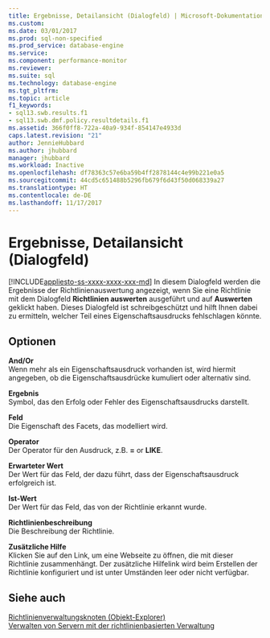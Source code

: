 ```yaml
---
title: Ergebnisse, Detailansicht (Dialogfeld) | Microsoft-Dokumentation
ms.custom: 
ms.date: 03/01/2017
ms.prod: sql-non-specified
ms.prod_service: database-engine
ms.service: 
ms.component: performance-monitor
ms.reviewer: 
ms.suite: sql
ms.technology: database-engine
ms.tgt_pltfrm: 
ms.topic: article
f1_keywords:
- sql13.swb.results.f1
- sql13.swb.dmf.policy.resultdetails.f1
ms.assetid: 366f0ff8-722a-40a9-934f-854147e4933d
caps.latest.revision: "21"
author: JennieHubbard
ms.author: jhubbard
manager: jhubbard
ms.workload: Inactive
ms.openlocfilehash: df78363c57e6ba59b4ff2878144c4e99b221e0a5
ms.sourcegitcommit: 44cd5c651488b5296fb679f6d43f50d068339a27
ms.translationtype: HT
ms.contentlocale: de-DE
ms.lasthandoff: 11/17/2017
---
```

# <a name="results-detailed-view-dialog-box"></a>Ergebnisse, Detailansicht (Dialogfeld)
[!INCLUDE[appliesto-ss-xxxx-xxxx-xxx-md](../../includes/appliesto-ss-xxxx-xxxx-xxx-md.md)] In diesem Dialogfeld werden die Ergebnisse der Richtlinienauswertung angezeigt, wenn Sie eine Richtlinie mit dem Dialogfeld **Richtlinien auswerten** ausgeführt und auf **Auswerten** geklickt haben. Dieses Dialogfeld ist schreibgeschützt und hilft Ihnen dabei zu ermitteln, welcher Teil eines Eigenschaftsausdrucks fehlschlagen könnte.  
  
## <a name="options"></a>Optionen  
 **And/Or**  
 Wenn mehr als ein Eigenschaftsausdruck vorhanden ist, wird hiermit angegeben, ob die Eigenschaftsausdrücke kumuliert oder alternativ sind.  
  
 **Ergebnis**  
 Symbol, das den Erfolg oder Fehler des Eigenschaftsausdrucks darstellt.  
  
 **Feld**  
 Die Eigenschaft des Facets, das modelliert wird.  
  
 **Operator**  
 Der Operator für den Ausdruck, z.B. **=** or **LIKE**.  
  
 **Erwarteter Wert**  
 Der Wert für das Feld, der dazu führt, dass der Eigenschaftsausdruck erfolgreich ist.  
  
 **Ist-Wert**  
 Der Wert für das Feld, das von der Richtlinie erkannt wurde.  
  
 **Richtlinienbeschreibung**  
 Die Beschreibung der Richtlinie.  
  
 **Zusätzliche Hilfe**  
 Klicken Sie auf den Link, um eine Webseite zu öffnen, die mit dieser Richtlinie zusammenhängt. Der zusätzliche Hilfelink wird beim Erstellen der Richtlinie konfiguriert und ist unter Umständen leer oder nicht verfügbar.  
  
## <a name="see-also"></a>Siehe auch  
 [Richtlinienverwaltungsknoten &#40;Objekt-Explorer&#41;](../../relational-databases/policy-based-management/policy-management-node-object-explorer.md)   
 [Verwalten von Servern mit der richtlinienbasierten Verwaltung](../../relational-databases/policy-based-management/administer-servers-by-using-policy-based-management.md)  
  
  
